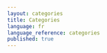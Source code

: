```yaml
---
layout: categories
title: Categories
language: fr
language_reference: categories
published: true
---
```

